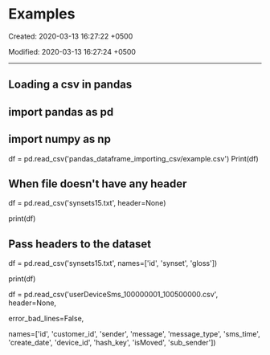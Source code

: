 # Examples

Created: 2020-03-13 16:27:22 +0500

Modified: 2020-03-13 16:27:24 +0500

---

## Loading a csv in pandas

## import pandas as pd
## import numpy as np

df = pd.read_csv('pandas_dataframe_importing_csv/example.csv')
Print(df)

## When file doesn't have any header

df = pd.read_csv('synsets15.txt', header=None)

print(df)

## Pass headers to the dataset

df = pd.read_csv('synsets15.txt', names=['id', 'synset', 'gloss'])

print(df)

df = pd.read_csv('userDeviceSms_100000001_100500000.csv', header=None,

error_bad_lines=False,

names=['id', 'customer_id', 'sender', 'message', 'message_type', 'sms_time', 'create_date', 'device_id', 'hash_key', 'isMoved', 'sub_sender'])
